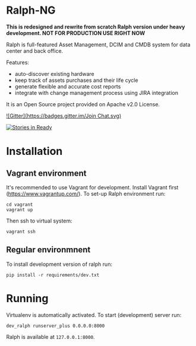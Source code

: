 # Ralph-NG

**This is redesigned and rewrite from scratch Ralph version under heavy development. NOT FOR PRODUCTION USE RIGHT NOW**

Ralph is full-featured Asset Management, DCIM and CMDB system for data center and back office.

Features:

* auto-discover existing hardware
* keep track of assets purchases and their life cycle
* generate flexible and accurate cost reports
* integrate with change management process using JIRA integration

It is an Open Source project provided on Apache v2.0 License.

[![Gitter](https://badges.gitter.im/Join Chat.svg)](https://gitter.im/allegro/ralph?utm_source=badge&utm_medium=badge&utm_campaign=pr-badge&utm_content=badge)

[![Stories in Ready](https://badge.waffle.io/allegro/ralph.png?label=ready&title=Ready)](http://waffle.io/allegro/ralph)


Installation
============

Vagrant environment
-------------------

It's recommended to use Vagrant for development. Install Vagrant first (https://www.vagrantup.com/). To set-up Ralph environment run:

    cd vagrant
    vagrant up

Then ssh to virtual system:

    vagrant ssh


Regular environmnent
--------------------

To install development version of ralph run:

    pip install -r requirements/dev.txt


Running
=======

Virtualenv is automatically activated. To start (development) server run:

    dev_ralph runserver_plus 0.0.0.0:8000

Ralph is available at `127.0.0.1:8000`.


